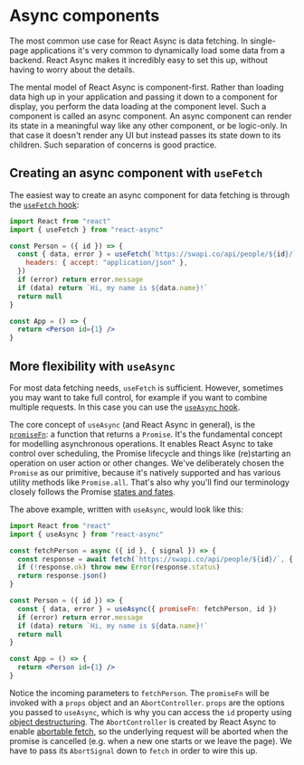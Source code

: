 # Async components

The most common use case for React Async is data fetching. In single-page applications it's very common to dynamically
load some data from a backend. React Async makes it incredibly easy to set this up, without having to worry about the
details.

The mental model of React Async is component-first. Rather than loading data high up in your application and passing it
down to a component for display, you perform the data loading at the component level. Such a component is called an
async component. An async component can render its state in a meaningful way like any other component, or be logic-only.
In that case it doesn't render any UI but instead passes its state down to its children. Such separation of concerns is
good practice.

## Creating an async component with `useFetch`

The easiest way to create an async component for data fetching is through the
[`useFetch` hook](api/interfaces.md#usefetch-hook):

```jsx
import React from "react"
import { useFetch } from "react-async"

const Person = ({ id }) => {
  const { data, error } = useFetch(`https://swapi.co/api/people/${id}/`, {
    headers: { accept: "application/json" },
  })
  if (error) return error.message
  if (data) return `Hi, my name is ${data.name}!`
  return null
}

const App = () => {
  return <Person id={1} />
}
```

## More flexibility with `useAsync`

For most data fetching needs, `useFetch` is sufficient. However, sometimes you may want to take full control, for
example if you want to combine multiple requests. In this case you can use the
[`useAsync` hook](api/interfaces.md#useasync-hook).

The core concept of `useAsync` (and React Async in general), is the [`promiseFn`](api/options.md#promisefn): a function
that returns a `Promise`. It's the fundamental concept for modelling asynchronous operations. It enables React Async to
take control over scheduling, the Promise lifecycle and things like (re)starting an operation on user action or other
changes. We've deliberately chosen the `Promise` as our primitive, because it's natively supported and has various
utility methods like `Promise.all`. That's also why you'll find our terminology closely follows the Promise [states and
fates].

The above example, written with `useAsync`, would look like this:

```jsx
import React from "react"
import { useAsync } from "react-async"

const fetchPerson = async ({ id }, { signal }) => {
  const response = await fetch(`https://swapi.co/api/people/${id}/`, { signal })
  if (!response.ok) throw new Error(response.status)
  return response.json()
}

const Person = ({ id }) => {
  const { data, error } = useAsync({ promiseFn: fetchPerson, id })
  if (error) return error.message
  if (data) return `Hi, my name is ${data.name}!`
  return null
}

const App = () => {
  return <Person id={1} />
}
```

Notice the incoming parameters to `fetchPerson`. The `promiseFn` will be invoked with a `props` object and an
`AbortController`. `props` are the options you passed to `useAsync`, which is why you can access the `id` property
using [object destructuring]. The `AbortController` is created by React Async to enable [abortable fetch], so the
underlying request will be aborted when the promise is cancelled (e.g. when a new one starts or we leave the page). We
have to pass its `AbortSignal` down to `fetch` in order to wire this up.

[states and fates]: https://github.com/domenic/promises-unwrapping/blob/master/docs/states-and-fates.md
[object destructuring]: https://developer.mozilla.org/en-US/docs/Web/JavaScript/Reference/Operators/Destructuring_assignment#Object_destructuring
[abortable fetch]: https://developers.google.com/web/updates/2017/09/abortable-fetch
